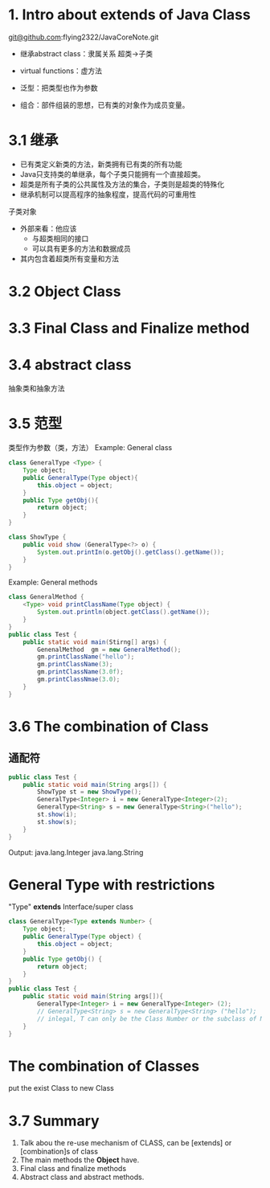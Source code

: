 # 1. Intro about extends of Java Class
git@github.com:flying2322/JavaCoreNote.git
- 继承abstract class：隶属关系 超类->子类

- virtual functions：虚方法


- 泛型：把类型也作为参数

- 组合：部件组装的思想，已有类的对象作为成员变量。

# 3.1 继承
- 已有类定义新类的方法，新类拥有已有类的所有功能
- Java只支持类的单继承，每个子类只能拥有一个直接超类。
-  超类是所有子类的公共属性及方法的集合，子类则是超类的特殊化
- 继承机制可以提高程序的抽象程度，提高代码的可重用性

子类对象
- 外部来看：他应该
    - 与超类相同的接口
    - 可以具有更多的方法和数据成员
- 其内包含着超类所有变量和方法


# 3.2 Object Class


# 3.3 Final Class and Finalize method

# 3.4 abstract class
抽象类和抽象方法

# 3.5 范型
类型作为参数（类，方法）
Example: General class
```java
class GeneralType <Type> {
    Type object;
    public GeneralType(Type object){
        this.object = object;
    }
    public Type getObj(){
        return object;
    }
}

class ShowType {
    public void show (GeneralType<?> o) {
        System.out.printIn(o.getObj().getClass().getName());
    }
}

```

Example: General methods
```java
class GeneralMethod {
    <Type> void printClassName(Type object) {
        System.out.println(object.getClass().getName());
    }
}
public class Test {
    public static void main(Stirng[] args) {
        GenenalMethod  gm = new GeneralMethod();
        gm.printClassName("hello");
        gm.printClassName(3);
        gm.printClassName(3.0f);
        gm.printClassNmae(3.0);
    }
}
```

# 3.6 The combination of Class

 ## 通配符
```java
public class Test {
    public static void main(String args[]) {
        ShowType st = new ShowType();
        GeneralType<Integer> i = new GeneralType<Integer>(2);
        GeneralType<String> s = new GeneralType<String>("hello");
        st.show(i);
        st.show(s);
    }
}
```

Output:
java.lang.Integer
java.lang.String

# General Type with restrictions
"Type" **extends** Interface/super class

```java
class GeneralType<Type extends Number> {
    Type object;
    public GeneralType(Type object) {
        this.object = object;
    }
    public Type getObj() {
        return object;
    }
}
public class Test {
    public static void main(String args[]){
        GeneralType<Integer> i = new GeneralType<Integer> (2);
        // GeneralType<String> s = new GeneralType<String> ("hello");
        // inlegal, T can only be the Class Number or the subclass of Number
    }
}
```

# The combination of Classes
put the exist Class to new Class



# 3.7 Summary

1. Talk abou the re-use mechanism of CLASS, can be [extends] or [combination]s of class
2. The main methods the **Object** have.
3. Final class and finalize methods
4. Abstract class and abstract methods.






















